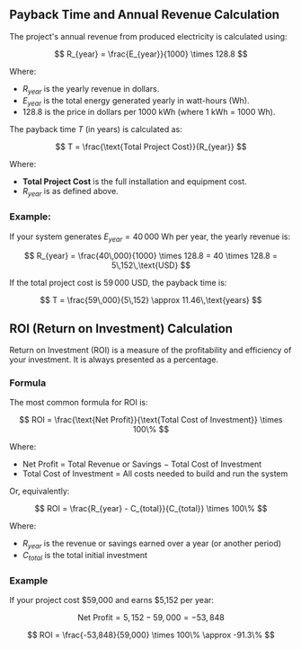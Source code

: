 ## Payback Time and Annual Revenue Calculation

The project's annual revenue from produced electricity is calculated using:

$$
R_{year} = \frac{E_{year}}{1000} \times 128.8
$$

Where:
- $R_{year}$ is the yearly revenue in dollars.
- $E_{year}$ is the total energy generated yearly in watt-hours (Wh).
- 128.8 is the price in dollars per 1000 kWh (where 1 kWh = 1000 Wh).

The payback time $T$ (in years) is calculated as:

$$
T = \frac{\text{Total Project Cost}}{R_{year}}
$$

Where:
- **Total Project Cost** is the full installation and equipment cost.
- $R_{year}$ is as defined above.

### Example:

If your system generates $E_{year} = 40\,000$ Wh per year, the yearly revenue is:

$$
R_{year} = \frac{40\,000}{1000} \times 128.8 = 40 \times 128.8 = 5\,152\,\text{USD}
$$

If the total project cost is $59\,000$ USD, the payback time is:

$$
T = \frac{59\,000}{5\,152} \approx 11.46\,\text{years}
$$

## ROI (Return on Investment) Calculation

Return on Investment (ROI) is a measure of the profitability and efficiency of your investment. It is always presented as a percentage.

### Formula

The most common formula for ROI is:

$$
ROI = \frac{\text{Net Profit}}{\text{Total Cost of Investment}} \times 100\%
$$

Where:
- Net Profit = Total Revenue or Savings $-$ Total Cost of Investment
- Total Cost of Investment = All costs needed to build and run the system

Or, equivalently:

$$
ROI = \frac{R_{year} - C_{total}}{C_{total}} \times 100\%
$$

Where:
- $R_{year}$ is the revenue or savings earned over a year (or another period)
- $C_{total}$ is the total initial investment

### Example
If your project cost \$59,000 and earns \$5,152 per year:

$$
\text{Net Profit} = 5,152 - 59,000 = -53,848
$$

$$
ROI = \frac{-53,848}{59,000} \times 100\% \approx -91.3\%
$$





